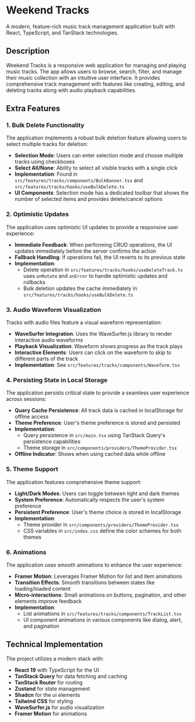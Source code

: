 # Weekend Tracks

A modern, feature-rich music track management application built with React, TypeScript, and TanStack technologies.

## Description

Weekend Tracks is a responsive web application for managing and playing music tracks. The app allows users to browse, search, filter, and manage their music collection with an intuitive user interface. It provides comprehensive track management with features like creating, editing, and deleting tracks along with audio playback capabilities.

## Extra Features

### 1. Bulk Delete Functionality

The application implements a robust bulk deletion feature allowing users to select multiple tracks for deletion:

- **Selection Mode**: Users can enter selection mode and choose multiple tracks using checkboxes
- **Select All/None**: Ability to select all visible tracks with a single click
- **Implementation**: Found in `src/features/tracks/components/BulkBanner.tsx` and `src/features/tracks/hooks/useBulkDelete.ts`
- **UI Components**: Selection mode has a dedicated toolbar that shows the number of selected items and provides delete/cancel options

### 2. Optimistic Updates

The application uses optimistic UI updates to provide a responsive user experience:

- **Immediate Feedback**: When performing CRUD operations, the UI updates immediately before the server confirms the action
- **Fallback Handling**: If operations fail, the UI reverts to its previous state
- **Implementation**: 
  - Delete operation in `src/features/tracks/hooks/useDeleteTrack.ts` uses `onMutate` and `onError` to handle optimistic updates and rollbacks
  - Bulk deletion updates the cache immediately in `src/features/tracks/hooks/useBulkDelete.ts`

### 3. Audio Waveform Visualization

Tracks with audio files feature a visual waveform representation:

- **WaveSurfer Integration**: Uses the WaveSurfer.js library to render interactive audio waveforms
- **Playback Visualization**: Waveform shows progress as the track plays
- **Interactive Elements**: Users can click on the waveform to skip to different parts of the track
- **Implementation**: See `src/features/tracks/components/Waveform.tsx`

### 4. Persisting State in Local Storage

The application persists critical state to provide a seamless user experience across sessions:

- **Query Cache Persistence**: All track data is cached in localStorage for offline access
- **Theme Preference**: User's theme preference is stored and persisted
- **Implementation**:
  - Query persistence in `src/main.tsx` using TanStack Query's persistence capabilities
  - Theme storage in `src/components/providers/ThemeProvider.tsx`
- **Offline Indicator**: Shows when using cached data while offline

### 5. Theme Support

The application features comprehensive theme support:

- **Light/Dark Modes**: Users can toggle between light and dark themes
- **System Preference**: Automatically respects the user's system preference
- **Persistent Preference**: User's theme choice is stored in localStorage
- **Implementation**: 
  - Theme provider in `src/components/providers/ThemeProvider.tsx`
  - CSS variables in `src/index.css` define the color schemes for both themes

### 6. Animations

The application uses smooth animations to enhance the user experience:

- **Framer Motion**: Leverages Framer Motion for list and item animations
- **Transition Effects**: Smooth transitions between states like loading/loaded content
- **Micro-interactions**: Small animations on buttons, pagination, and other elements improve feedback
- **Implementation**:
  - List animations in `src/features/tracks/components/TrackList.tsx`
  - UI component animations in various components like dialog, alert, and pagination

## Technical Implementation

The project utilizes a modern stack with:

- **React 19** with TypeScript for the UI
- **TanStack Query** for data fetching and caching
- **TanStack Router** for routing
- **Zustand** for state management
- **Shadcn** for the ui elements
- **Tailwind CSS** for styling
- **WaveSurfer.js** for audio visualization
- **Framer Motion** for animations
